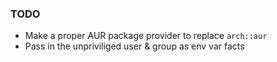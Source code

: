 ### TODO

 * Make a proper AUR package provider to replace `arch::aur`
 * Pass in the unpriviliged user & group as env var facts
